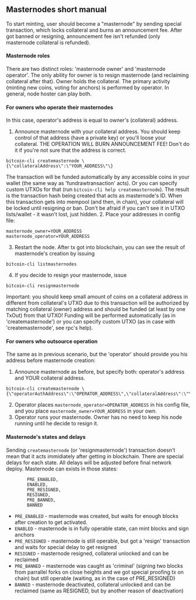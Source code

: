 Masternodes short manual
-----------------
To start minting, user should become a "masternode" by sending special transaction, which locks collateral and burns an announcement fee. After got banned or resigning, announcement fee isn't refunded (only masternode collateral is refunded). 

#### Masternode roles
There are two distinct roles: 'masternode owner' and 'masternode operator'. The only ability for owner is to resign masternode (and reclaiming collateral after that). Owner holds the collateral. 
The primary activity (minting new coins, voting for anchors) is performed by operator. In general, node hoster can play both.

#### For owners who operate their masternodes
In this case, operator's address is equal to owner's (collateral) address.
1. Announce masternode with your collateral address. You should keep control of that address (have a private key) or you'll loose your collateral. THE OPERATION WILL BURN ANNOUNCEMENT FEE! Don't do it if you're not sure that the address is correct. 
```
bitcoin-cli createmasternode \{\"collateralAddress\":\"YOUR_ADDRESS\"\}
```
The transaction will be funded automatically by any accessible coins in your wallet (the same way as 'fundrawtransaction' acts). Or you can specify custom UTXOs for that (run ```bitcoin-cli help createmasternode```).
The result is the transaction hash being created that acts as masternode's ID. When this transaction gets into mempool (and then, in chain), your collateral will be locked until resigning or ban. Don't be afraid if you can't see it in UTXO lists/wallet - it wasn't lost, just hidden. 
2. Place your addresses in config file:
```
masternode_owner=YOUR_ADDRESS
masternode_operator=YOUR_ADDRESS
```
3. Restart the node. After tx got into blockchain, you can see the result of masternode's creation by issuing
```
bitcoin-cli listmasternodes
```
4. If you decide to resign your masternode, issue
```
bitcoin-cli resignmasternode
```
Important: you should keep small amount of coins on a collateral address in different from collateral's UTXO due to this transaction will be authorized by matching collateral (owner) address and should be funded (at least by one TxOut) from that UTXO! Funding will be performed automatically (as in 'createmasternode') or you can specify custom UTXO (as in case with 'createmasternode', see rpc's help).

#### For owners who outsource operation
The same as in previous scenario, but the 'operator' should provide you his address before masternode creation:
1. Announce masternode as before, but specify both: operator's address and YOUR collateral address.
```
bitcoin-cli createmasternode \{\"operatorAuthAddress\":\"OPERATOR_ADDRESS\",\"collateralAddress\":\"YOUR_ADDRESS\"\}
```
2. Operator places ```masternode_operator=OPERATOR_ADDRESS``` 
in his config file, and you place ```masternode_owner=YOUR_ADDRESS``` in your own.
3. Operator runs your masternode. Owner has no need to keep his node running until he decide to resign it.

#### Masternode's states and delays
Sending `createmasternode` (or 'resignmasternode') transaction doesn't mean that it acts immidiately after getting in blockchain. There are special delays for each state. All delays will be adjusted before final network deploy.
Masternode can exists in those states:
```
        PRE_ENABLED,
        ENABLED,
        PRE_RESIGNED,
        RESIGNED,
        PRE_BANNED,
        BANNED
```
- `PRE_ENABLED` - masternode was created, but waits for enough blocks after creation to get activated.
- `ENABLED` - masternode is in fully operable state, can mint blocks and sign anchors
- `PRE_RESIGNED` - masternode is still operable, but got a 'resign' transaction and waits for special delay to get resigned
- `RESIGNED` - masternode resigned, collateral unlocked and can be reclaimed
- `PRE_BANNED` - masternode was caught as 'criminal' (signing two blocks from parrallel forks on close heights and we got special proofing tx on chain) but still operable (waiting, as in the case of PRE_RESIGNED)
- `BANNED` - masternode deactivated, collateral unlocked and can be reclaimed (same as RESIGNED, but by another reason of deactivation)

